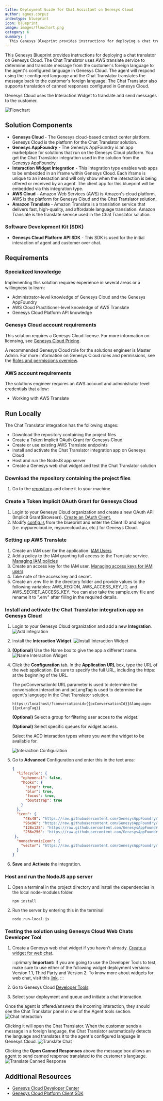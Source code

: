 ```yaml
---
title: Deployment Guide for Chat Assistant on Genesys Cloud
author: agnes.corpuz
indextype: blueprint
icon: blueprint
image: images/flowchart.png
category: 6
summary: |
  This Genesys Blueprint provides instructions for deploying a chat translator on Genesys Cloud. The Chat Translator uses AWS translate service to determine and translate message from the customer's foreign language to the agent's configured language in Genesys Cloud. The agent will respond using their configured language and the Chat Translator translates the message back to the customer's foreign language. The Chat Translator also supports translation of canned responses configured in Genesys Cloud.
---
```


This Genesys Blueprint provides instructions for deploying a chat translator on Genesys Cloud. The Chat Translator uses AWS translate service to determine and translate message from the customer's foreign language to the agent's configured language in Genesys Cloud. The agent will respond using their configured language and the Chat Translator translates the message back to the customer's foreign language. The Chat Translator also supports translation of canned responses configured in Genesys Cloud.

Genesys Cloud uses the Interaction Widget to translate and send messages to the customer.

![Flowchart](images/flowchart.png "Flowchart")

## Solution Components
* **Genesys Cloud** - The Genesys cloud-based contact center platform. Genesys Cloud is the platform for the Chat Translator solution.
* **Genesys AppFoundry** - The Genesys AppFoundry is an app marketplace for solutions that run on the Genesys Cloud platform. You get the Chat Translator integration used in the solution from the Genesys AppFoundry.
* **Interaction Widget Integration** - This integration type enables web apps to be embedded in an iframe within Genesys Cloud. Each iframe is unique to an interaction and will only show when the interaction is being offered or received by an agent. The client app for this blueprint will be embedded via this integration type.
* **AWS Cloud** - Amazon Web Services (AWS) is Amazon's cloud platform. AWS is the platform for Genesys Cloud and the Chat Translator solution.
* **Amazon Translate** - Amazon Translate is a translation service that delivers fast, high-quality, and affordable language translation. Amazon Translate is the translate service used in the Chat Translator solution.

### Software Development Kit (SDK)
* **Genesys Cloud Platform API SDK** - This SDK is used for the initial interaction of agent and customer over chat.

## Requirements

### Specialized knowledge
Implementing this solution requires experience in several areas or a willingness to learn:
* Administrator-level knowledge of Genesys Cloud and the Genesys AppFoundry
* AWS Cloud Practitioner-level knowledge of AWS Translate
* Genesys Cloud Platform API knowledge

### Genesys Cloud account requirements
This solution requires a Genesys Cloud license. For more information on licensing, see [Genesys Cloud Pricing](https://www.genesys.com/pricing "Opens the pricing article").

A recommended Genesys Cloud role for the solutions engineer is Master Admin. For more information on Genesys Cloud roles and permissions, see the [Roles and permissions overview](https://help.mypurecloud.com/?p=24360 "Opens the Roles and permissions overview article").

### AWS account requirements
The solutions engineer requires an AWS account and administrator level credentials that allow:
* Working with AWS Translate

## Run Locally

The Chat Translator integration has the following stages:
* Download the repository containing the project files
* Create a Token Implicit OAuth Grant for Genesys Cloud
* Create or use existing AWS Translate endpoints
* Install and activate the Chat Translator integration app on Genesys Cloud
* Host and run the NodeJS app server
* Create a Genesys web chat widget and test the Chat Translator solution

### Download the repository containing the project files

1. Go to the [repository](https://github.com/GenesysAppFoundry/chat-translator-blueprint) and clone it to your machine.

### Create a Token Implicit OAuth Grant for Genesys Cloud
1. Login to your Genesys Cloud organization and create a new OAuth API (Implicit Grant(Browser)). [Create an OAuth Client.](https://help.mypurecloud.com/articles/create-an-oauth-client/)
2. Modify [config.js](https://github.com/GenesysAppFoundry/chat-translator-blueprint/blob/main/docs/scripts/config.js) from the blueprint and enter the Client ID and region (i.e. mypurecloud.ie, mypurecloud.au, etc.) for Genesys Cloud.

### Setting up AWS Translate
1. Create an IAM user for the application. [IAM Users](https://docs.aws.amazon.com/IAM/latest/UserGuide/id_users.html)
2. Add a policy to the IAM granting full access to the Translate service. [Managing IAM policies](https://docs.aws.amazon.com/IAM/latest/UserGuide/access_policies_manage.html)
3. Create an access key for the IAM user. [Managing access keys for IAM users](https://docs.aws.amazon.com/IAM/latest/UserGuide/id_credentials_access-keys.html)
4. Take note of the access key and secret.
5. Create an .env file in the directory folder and provide values to the following variables: AWS_REGION, AWS_ACCESS_KEY_ID, and AWS_SECRET_ACCESS_KEY. You can also take the sample.env file and rename it to ".env" after filling in the required details.

### Install and activate the Chat Translator integration app on Genesys Cloud

1. Login to your Genesys Cloud organization and add a new **Integration**.
   ![Add Integration](images/add-integration.png "Add Integration")
   
2. Install the **Interaction Widget**.
   ![Install Interaction Widget](images/install-interaction-widget.png "Install Interaction Widget")

3. **(Optional)** Use the Name box to give the app a different name.
   ![Name Interaction Widget](images/name-interaction.png "Name Interaction Widget")
   
4. Click the **Configuration** tab. In the **Application URL** box, type the URL of the web application. Be sure to specify the full URL, including the https: at the beginning of the URL.
   
   The pcConversationId URL parameter is used to determine the conversation interaction and pcLangTag is used to determine the agent's language in the Chat Translator solution.

   <pre class="language-nohighlight"><code class="language-nohighlight">https://localhost/?conversationid=&#123;&#123;pcConversationId&#125&#125;&language=&#123;&#123;pcLangTag&#125&#125;</code></pre>

   **(Optional)** Select a group for filtering user acces to the widget.

   **(Optional)** Select specific queues for widget access.

   Select the ACD interaction types where you want the widget to be available for.

   ![Interaction Configuration](images/interaction-config.png "Interaction Configuration")
   
5. Go to **Advanced** Configuration and enter this in the text area:

   ```json
   {
     "lifecycle": {
       "ephemeral": false,
       "hooks": {
         "stop": true,
         "blur": true,
         "focus": true,
         "bootstrap": true
       }
     },
     "icon": {
        "48x48": "https://raw.githubusercontent.com/GenesysAppFoundry/chat-translator-blueprint/main/docs/images/ear%2048x48.png",
        "96x96": "https://raw.githubusercontent.com/GenesysAppFoundry/chat-translator-blueprint/main/docs/images/ear%2096x96.png",
        "128x128": "https://raw.githubusercontent.com/GenesysAppFoundry/chat-translator-blueprint/main/docs/images/ear%20128x128.png",
        "256x256": "https://raw.githubusercontent.com/GenesysAppFoundry/chat-translator-blueprint/main/docs/images/ear%20256x256.png"
    },
     "monochromicIcon": {
       "vector": "https://raw.githubusercontent.com/GenesysAppFoundry/chat-translator-blueprint/main/docs/images/ear.svg"
     }
   }
   ```

6. **Save** and **Activate** the integration.

### Host and run the NodeJS app server
1. Open a terminal in the project directory and install the dependencies in the local node-modules folder.
   ```
   npm install
   ```
2. Run the server by entering this in the terminal
   ```
   node run-local.js
   ```

### Testing the solution using Genesys Cloud Web Chats Developer Tool

1. Create a Genesys web chat widget if you haven't already. [Create a widget for web chat](https://help.mypurecloud.com/?p=195772).
   
   :::primary
   **Important:** If you are going to use the Developer Tools to test, make sure to use either of the following widget deployment versions: Version 1.1, Third Party and	Version 2. To know more about widgets for web chat, visit this [link](https://help.mypurecloud.com/articles/about-widgets-for-web-chat/).
   :::

2. Go to Genesys Cloud [Developer Tools](https://developer.mypurecloud.com/developer-tools/#/webchat).
3. Select your deployment and queue and initiate a chat interaction.

Once the agent is offered/answers the incoming interaction, they should see the Chat Translator panel in one of the Agent tools section.
![Chat Interaction](images/chat-interaction.png "Chat Interaction")

Clicking it will open the Chat Translator. When the customer sends a message in a foreign language, the Chat Translator automatically detects the language and translates it to the agent's configured language in Genesys Cloud.
![Translate Chat](images/chat-translate.png "Translate Chat")

Clicking the **Open Canned Responses** above the message box allows an agent to send canned response translated to the customer's language.
![Translate Canned Response](images/translate-canned-response.png "Translate Canned Response")

## Additional Resources

- [Genesys Cloud Developer Center](https://developer.mypurecloud.com/)
- [Genesys Cloud Platform Client SDK](https://developer.mypurecloud.com/api/rest/client-libraries/)